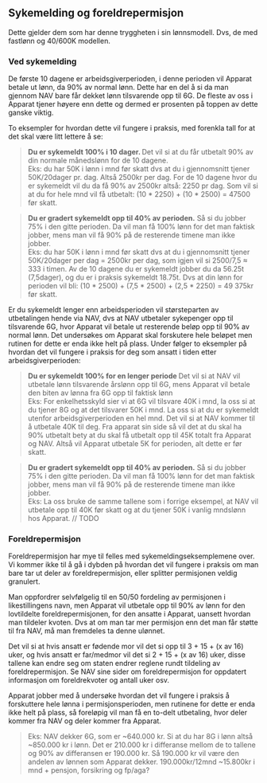 ## Sykemelding og foreldrepermisjon
Dette gjelder dem som har denne tryggheten i sin lønnsmodell. Dvs, de med fastlønn og 40/600K modellen. 

### Ved sykemelding
De første 10 dagene er arbeidsgiverperioden, i denne perioden vil Apparat betale ut lønn, da 90% av normal lønn. Dette 
har en del å si da man gjennom NAV bare får dekket lønn tilsvarende opp til 6G. De fleste av oss i Apparat tjener høyere 
enn dette og dermed er prosenten på toppen av dette ganske viktig. 

To eksempler for hvordan dette vil fungere i praksis, med forenkla tall for at det skal være litt lettere å se: 

> <b>Du er sykemeldt 100% i 10 dager. </b> Det vil si at du får utbetalt 90% av din normale månedslønn for de 10 dagene. </br> 
> Eks: du har 50K i lønn i mnd før skatt dvs at du i gjennomsnitt tjener 50K/20dager pr. dag. Altså 2500kr per dag. For de 10 dagene
> hvor du er sykemeldt vil du da få 90% av 2500kr altså: 2250 pr dag. Som vil si at du for hele mnd vil få utbetalt: 
> (10 * 2250) + (10 * 2500) = 47500 før skatt. 


> <b>Du er gradert sykemeldt opp til 40% av perioden.</b> Så si du jobber 75% i den gitte perioden. Da vil man få 100% lønn
> for det man faktisk jobber, mens man vil få 90% på de resterende timene man ikke jobber. </br>
> Eks: du har 50K i lønn i mnd før skatt dvs at du i gjennomsnitt tjener 50K/20dager per dag = 2500kr per dag, som igjen vil si 
> 2500/7,5 ≈ 333 i timen. Av de 10 dagene du er sykemeldt jobber du da 56.25t (7,5dager), og du er i praksis sykemeldt 18.75t. Dvs 
> at din lønn for perioden vil bli: (10 * 2500) + (7,5 * 2500) + (2,5 * 2250) = 49 375kr før skatt. 

Er du sykemeldt lenger enn arbeidsperioden vil størsteparten av utbetalingen hende via NAV, dvs at NAV utbetaler sykepenger
opp til tilsvarende 6G, hvor Apparat vil betale ut resterende beløp opp til 90% av normal lønn. Det undersøkes om Apparat 
skal forskutere hele beløpet men rutinen for dette er enda ikke helt på plass. Under følger to eksempler på hvordan 
det vil fungere i praksis for deg som ansatt i tiden etter arbeidsgiverperioden: 

> <b>Du er sykemeldt 100% for en lenger periode </b> Det vil si at NAV vil utbetale lønn tilsvarende årslønn opp til 6G, mens
> Apparat vil betale den biten av lønna fra 6G opp til faktisk lønn </br>
> Eks: For enkelhetsskyld sier vi at 6G vil tilsvare 40K i mnd, la oss si at du tjener 8G og at det tilsvarer 50K i mnd.
> La oss si at du er sykemeldt utenfor arbeidsgiverperioden en hel mnd. Det vil si at NAV kommer til å utbetale 40K til deg.
> Fra apparat sin side så vil det at du skal ha 90% utbetalt bety at du skal få utbetalt opp til 45K totalt fra Apparat og NAV.
> Altså vil Apparat utbetale 5K for perioden, alt dette er før skatt. 

> <b>Du er gradert sykemeldt opp til 40% av perioden.</b> Så si du jobber 75% i den gitte perioden. Da vil man få 100% lønn
> for det man faktisk jobber, mens man vil få 90% på de resterende timene man ikke jobber. </br> 
> Eks: La oss bruke de samme tallene som i forrige eksempel, at NAV vil utbetale opp til 40K før skatt og at du tjener 50K 
> i vanlig mndslønn hos Apparat. // TODO  

### Foreldrepermisjon
Foreldrepermisjon har mye til felles med sykemeldingseksemplemene over. Vi kommer ikke til å gå i dybden på hvordan det
vil fungere i praksis om man bare tar ut deler av foreldrepermisjon, eller splitter permisjonen veldig granulert. 

Man oppfordrer selvfølgelig til en 50/50 fordeling av permisjonen i likestillingens navn, men Apparat vil utbetale opp til 90%
av lønn for den lovtildelte foreldrepermisjonen, for den ansatte i Apparat, uansett hvordan man tildeler kvoten. 
Dvs at om man tar mer permisjon enn det man får støtte til fra NAV, må man fremdeles ta denne ulønnet. 

Det vil si at hvis ansatt er fødende mor vil det si opp til 3 + 15 + (x av 16) uker, og hvis ansatt er far/medmor
vil det si 2 + 15 + (x av 16) uker, disse tallene kan endre seg om staten endrer reglene rundt tildeling av foreldrepermisjon. 
Se NAV sine sider om foreldrepermisjon for oppdatert informasjon om foreldrekvoter og antall uker osv.

Apparat jobber med å undersøke hvordan det vil fungere i praksis å forskuttere hele lønna i permisjonsperioden, men 
rutinene for dette er enda ikke helt på plass, så foreløpig vil man få en to-delt utbetaling, hvor deler kommer fra NAV og 
deler kommer fra Apparat. 

> Eks: NAV dekker 6G, som er ~640.000 kr. Si at du har 8G i lønn altså ~850.000 kr i lønn. Det er 210.000 kr i differanse 
> mellom de to tallene og 90% av differansen er 190.000 kr. Så 190.000 kr vil være den andelen av lønnen som Apparat
> dekker. 190.000kr/12mnd  ~15.800kr i mnd + pensjon, forsikring og fp/aga? 



